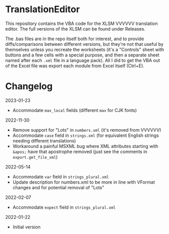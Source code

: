 # TranslationEditor

This repository contains the VBA code for the XLSM VVVVVV translation editor. The full versions of the XLSM can be found under Releases.

The .bas files are in the repo itself both for interest, and to provide diffs/comparisons between different versions, but they're not that useful by themselves unless you recreate the worksheets (it's a "Controls" sheet with buttons and a few cells with a special purpose, and then a separate sheet named after each `.xml` file in a language pack). All I did to get the VBA out of the Excel file was export each module from Excel itself (Ctrl+E).


# Changelog

2023-01-23
- Accommodate `max_local` fields (different `max` for CJK fonts)

2022-11-30
- Remove support for "Lots" in `numbers.xml` (it's removed from VVVVVV)
- Accommodate `case` field in `strings.xml` (for equivalent English strings needing different translations)
- Workaround a painful MSXML bug where XML attributes starting with `&apos;` have that apostrophe removed (just see the comments in `export.get_file_xml`)

2022-05-14
- Accommodate `var` field in `strings_plural.xml`
- Update description for numbers.xml to be more in line with VFormat changes and for potential removal of "Lots"

2022-02-07
- Accommodate `expect` field in `strings_plural.xml`

2022-01-22
- Initial version
